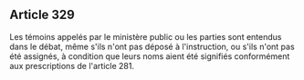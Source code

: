 Article 329
----
Les témoins appelés par le ministère public ou les parties sont entendus dans le
débat, même s'ils n'ont pas déposé à l'instruction, ou s'ils n'ont pas été
assignés, à condition que leurs noms aient été signifiés conformément aux
prescriptions de l'article 281.
